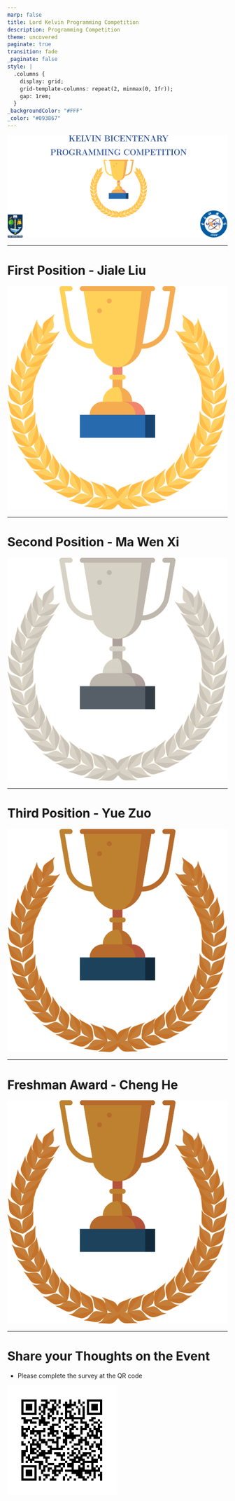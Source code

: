 ```yaml
---
marp: false
title: Lord Kelvin Programming Competition
description: Programming Competition
theme: uncovered
paginate: true
transition: fade
_paginate: false
style: |
  .columns {
    display: grid;
    grid-template-columns: repeat(2, minmax(0, 1fr));
    gap: 1rem;
  }
_backgroundColor: "#FFF"
_color: "#093867"
---
```



![bg opacity:100% 100%](assets/Competition.svg)

---

# First Position - Jiale Liu


![bg right:50% 70%](assets/first.svg)
<!-- transition: fade -->
<!-- <style scoped>a { color: #eee; }</style> -->

<!-- This is presenter note. You can write down notes through HTML comment. -->

---


# Second Position - Ma Wen Xi


![bg right:50% 70%](assets/second.svg)
<!-- transition: fade -->
<!-- <style scoped>a { color: #eee; }</style> -->

<!-- This is presenter note. You can write down notes through HTML comment. -->

---

# Third Position - Yue Zuo


![bg right:50% 70%](assets/third.svg)
<!-- transition: fade -->
<!-- <style scoped>a { color: #eee; }</style> -->

<!-- This is presenter note. You can write down notes through HTML comment. -->

---

# Freshman Award - Cheng He


![bg right:50% 70%](assets/third.svg)
<!-- transition: fade -->
<!-- <style scoped>a { color: #eee; }</style> -->

<!-- This is presenter note. You can write down notes through HTML comment. -->

---

# Share your Thoughts on the Event

- Please complete the survey at the QR code

![bg right:50% 70%](assets/survey_qrcode.png)
